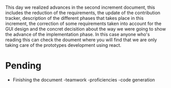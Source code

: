 This day we realized advances in the second increment document, this includes the reduction of the requirements, the update of the contribution tracker,
description of the different phases that takes place in this increment, the correction of some requirements taken into account for the GUI design
and the concret decisition about the way we were going to show the advance of the implementation phase. In this case anyone who's reading this can 
check the doument where you will find that we are only taking care of the prototypes development using react. 

# Pending
* Finishing the document
  -teamwork
  -proficiencies
  -code generation
